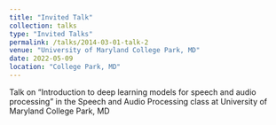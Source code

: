 ```yaml
---
title: "Invited Talk"
collection: talks
type: "Invited Talks"
permalink: /talks/2014-03-01-talk-2
venue: "University of Maryland College Park, MD"
date: 2022-05-09
location: "College Park, MD"
---
```


Talk on “Introduction to deep learning models for speech and audio processing” in the Speech and Audio Processing class at University of Maryland College Park, MD

